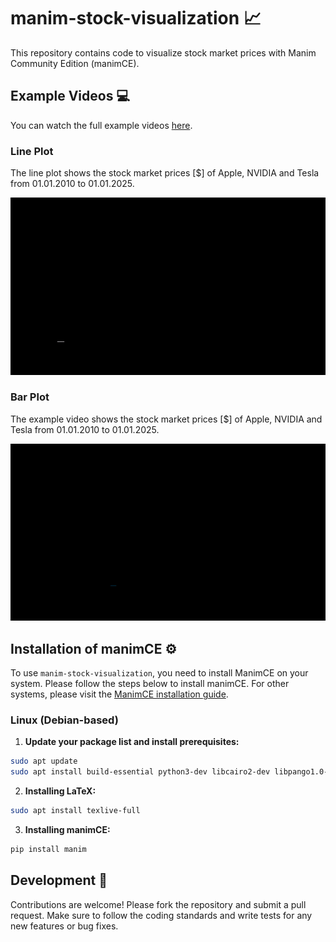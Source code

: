 # manim-stock-visualization 📈
This repository contains code to visualize stock market prices with Manim Community Edition (manimCE).

## Example Videos 💻
You can watch the full example videos [here](docs/examples).

### Line Plot

The line plot shows the stock market prices [\$] of Apple, NVIDIA and Tesla from 01.01.2010 to 01.01.2025.

<p align="center"><img src="docs/examples/lineplot.gif" alt="Logo"></p>


### Bar Plot
The example video shows the stock market prices [\$] of Apple, NVIDIA and Tesla from 01.01.2010 to 01.01.2025.

<p align="center"><img src="docs/examples/barplot.gif" alt="Logo"></p>

## Installation of manimCE ⚙️

To use `manim-stock-visualization`, you need to install ManimCE on your system.
Please follow the steps below to install manimCE.
For other systems, please visit the [ManimCE installation guide](https://docs.manim.community/en/stable/installation/uv.html).

### Linux (Debian-based)
1. **Update your package list and install prerequisites:**
```bash
sudo apt update
sudo apt install build-essential python3-dev libcairo2-dev libpango1.0-dev
```
2. **Installing LaTeX:**
```bash
sudo apt install texlive-full
```
3. **Installing manimCE:**
```bash
pip install manim
```

## Development 🔧
Contributions are welcome! Please fork the repository and submit a pull request. Make sure to follow the coding standards and write tests for any new features or bug fixes.


